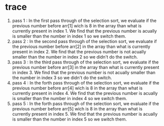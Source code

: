 # trace 

1. pass 1 :
In the first pass through of the selection sort, we evaluate if the previous number before arr[1] wich is 8 in the array than what is currently present in index 1. We find that the previous number is acually is smaller than the number in index 1 so we switch them.
2. pass 2 :
In the second pass through of the selection sort, we evaluate if the previous number before arr[2] in the array than what is currently present in index 2. We find that the previous number is not acually  smaller than the number in index 2 so we didn't do the switch.
3. pass 3 :
In the third pass through of the selection sort, we evaluate if the previous number before arr[3] in the array than what is currently present in index 3. We find that the previous number is not acually  smaller than the number in index 3 so we didn't do the switch.
4. pass 4 :
In the forth pass through of the selection sort, we evaluate if the previous number before arr[4] wich is 8 in the array than what is currently present in index 4. We find that the previous number is acually is smaller than the number in index 4 so we switch them.
5. pass 5 :
In the forth pass through of the selection sort, we evaluate if the previous number before arr[5] wich is 8 in the array than what is currently present in index 5. We find that the previous number is acually is smaller than the number in index 5 so we switch them.
